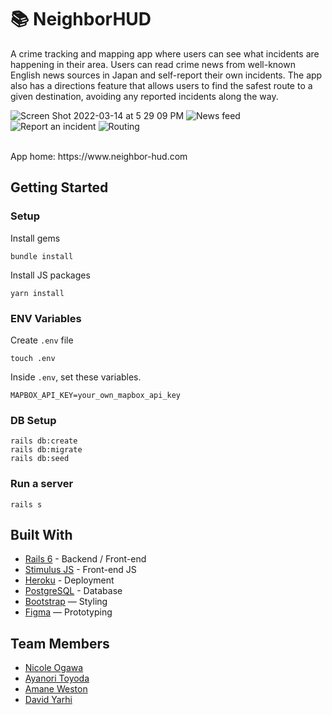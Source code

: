 # 📚 NeighborHUD

A crime tracking and mapping app where users can see what incidents are happening in their area. Users can read crime news from well-known English news sources in Japan and self-report their own incidents. The app also has a directions feature that allows users to find the safest route to a given destination, avoiding any reported incidents along the way.

![Screen Shot 2022-03-14 at 5 29 09 PM](https://user-images.githubusercontent.com/94948064/158133831-34f57c26-9873-43aa-b5d7-b56e27f0aea1.png) ![News feed](https://user-images.githubusercontent.com/94948064/158133027-d097f797-4baf-42c8-918c-b016c6c21583.png) ![Report an incident](https://user-images.githubusercontent.com/94948064/158133048-57b1bb41-bdc2-4af4-9dd1-f79f6ca49e60.png) ![Routing](https://user-images.githubusercontent.com/94948064/158133071-ae5d32c5-776b-414e-85f1-e88458052d23.png)

<br>
App home: https://www.neighbor-hud.com
   
## Getting Started
### Setup

Install gems
```
bundle install
```
Install JS packages
```
yarn install
```

### ENV Variables
Create `.env` file
```
touch .env
```
Inside `.env`, set these variables. 
```
MAPBOX_API_KEY=your_own_mapbox_api_key
```

### DB Setup
```
rails db:create
rails db:migrate
rails db:seed
```

### Run a server
```
rails s
```

## Built With
- [Rails 6](https://guides.rubyonrails.org/) - Backend / Front-end
- [Stimulus JS](https://stimulus.hotwired.dev/) - Front-end JS
- [Heroku](https://heroku.com/) - Deployment
- [PostgreSQL](https://www.postgresql.org/) - Database
- [Bootstrap](https://getbootstrap.com/) — Styling
- [Figma](https://www.figma.com) — Prototyping

## Team Members
- [Nicole Ogawa](https://github.com/nogawa11/)
- [Ayanori Toyoda](https://github.com/AyanorII/)
- [Amane Weston](https://github.com/AmaneWeston/)
- [David Yarhi](https://github.com/policiacaro/)
